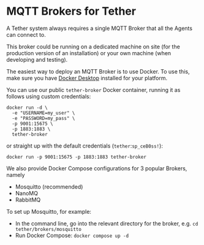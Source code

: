 # MQTT Brokers for Tether

A Tether system always requires a single MQTT Broker that all the Agents can connect to.

This broker could be running on a dedicated machine on site (for the production version of an installation) or your own machine (when developing and testing).

The easiest way to deploy an MQTT Broker is to use Docker. To use this, make sure you have [Docker Desktop](https://www.docker.com/products/docker-desktop/) installed for your platform.

You can use our public `tether-broker` Docker container, running it as follows using custom credentials:

```
docker run -d \
  -e "USERNAME=my_user" \
  -e "PASSWORD=my_pass" \
  -p 9001:15675 \
  -p 1883:1883 \
  tether-broker
```

or straight up with the default credentials (`tether`:`sp_ceB0ss!`):

```
docker run -p 9001:15675 -p 1883:1883 tether-broker
```

We also provide Docker Compose configurations for 3 popular Brokers, namely

- Mosquitto (recommended)
- NanoMQ
- RabbitMQ

To set up Mosquitto, for example:

- In the command line, go into the relevant directory for the broker, e.g. `cd tether/brokers/mosquitto`
- Run Docker Compose: `docker compose up -d`
